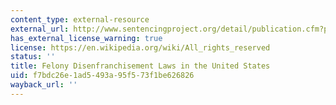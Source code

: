 ```yaml
---
content_type: external-resource
external_url: http://www.sentencingproject.org/detail/publication.cfm?publication_id=15
has_external_license_warning: true
license: https://en.wikipedia.org/wiki/All_rights_reserved
status: ''
title: Felony Disenfranchisement Laws in the United States
uid: f7bdc26e-1ad5-493a-95f5-73f1be626826
wayback_url: ''
---
```

